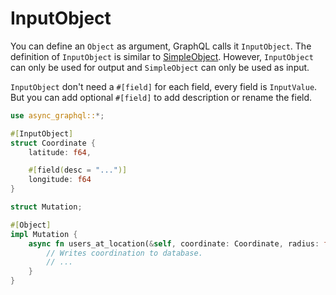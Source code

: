 # InputObject

<!--Input Object and SimpleObject inconsistant space.-->
You can define an `Object` as argument, GraphQL calls it `InputObject`.
The definition of `InputObject` is similar to [SimpleObject](define_simple_object.md).
However, `InputObject` can only be used for output and `SimpleObject` can only be used as input.

`InputObject` don't need a `#[field]` for each field, every field is `InputValue`.
But you can add optional `#[field]` to add description or rename the field.

```rust
use async_graphql::*;

#[InputObject]
struct Coordinate {
    latitude: f64,

    #[field(desc = "...")]
    longitude: f64
}

struct Mutation;

#[Object]
impl Mutation {
    async fn users_at_location(&self, coordinate: Coordinate, radius: f64) -> Vec<User> {
        // Writes coordination to database.
        // ...
    }
}
```